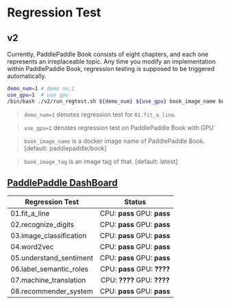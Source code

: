 # Regression Test

## v2

Currently, PaddlePaddle Book consists of eight chapters, and each one represents an irreplaceable topic.
Any time you modify an implementation within PaddlePaddle Book, regression testing is supposed to be
triggered automatically.

```bash
demo_num=1 # demo no.1
use_gpu=1  # use gpu
/bin/bash ./v2/run_regtest.sh ${demo_num} ${use_gpu} book_image_name book_image_tag
```

> `demo_num=1` denotes regression test for `01.fit_a_line`.

> `use_gpu=1` denotes regression test on PaddlePaddle Book with GPU`

> `book_image_name` is a docker image name of PaddlePaddle Book. [default: paddlepaddle/book]

> `book_image_tag` is an image tag of that. [default: latest]


## [PaddlePaddle DashBoard](http://yq01-idl-gpu-jpaas-let01.yq01.baidu.com:8111/overview.html)

| Regression Test          |  Status                           |
| ------------------------ |:---------------------------------:|
| 01.fit_a_line            | CPU: **pass** GPU: **pass**       |
| 02.recognize_digits      | CPU: **pass** GPU: **pass**       |
| 03.image_classification  | CPU: **pass** GPU: **pass**       |
| 04.word2vec              | CPU: **pass** GPU: **pass**       |
| 05.understand_sentiment  | CPU: **pass** GPU: **pass**       |
| 06.label_semantic_roles  | CPU: **pass** GPU: **????**       |
| 07.machine_translation   | CPU: **????** GPU: **????**       |
| 08.recommender_system    | CPU: **pass** GPU: **pass**       |
